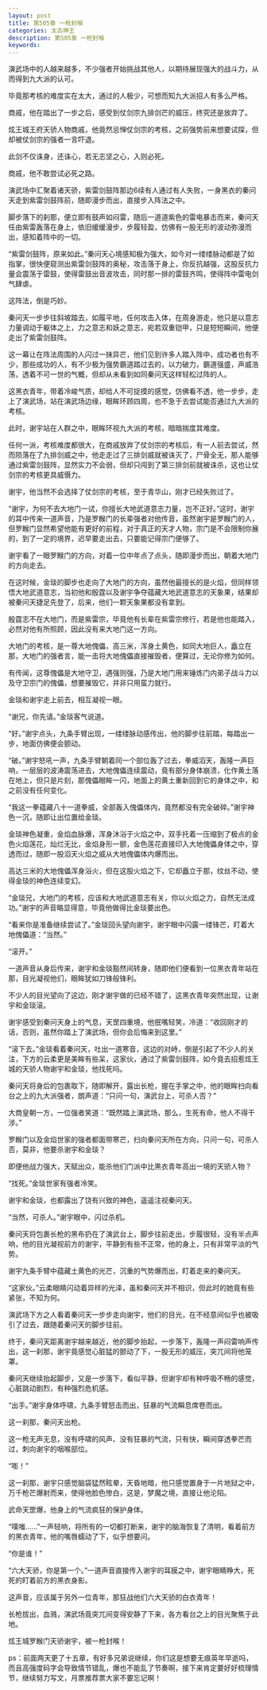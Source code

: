 ```yaml
---
layout: post
title: 第505章 一枪封喉
categories: 太古神王
description: 第505章 一枪封喉
keywords:
---
```


演武场中的人越来越多，不少强者开始挑战其他人，以期待展现强大的战斗力，从而得到九大派的认可。

毕竟那考核的难度实在太大，通过的人极少，可想而知九大派招人有多么严格。

商戚，他在踏出了一步之后，感受到仗剑宗九排剑芒的威压，终究还是放弃了。

炫王城王府天骄人物商戚，他竟然忌惮仗剑宗的考核，之前强势前来想要试探，但却被仗剑宗的强者一言吓退。

此剑不仅诛身，还诛心，若无志坚之心，入则必死。

商戚，他不敢尝试必死之路。

演武场中汇聚着诸天骄，紫雷剑鼓阵那边6续有人通过有人失败，一身黑衣的秦问天走到紫雷剑鼓阵前，随即漫步而出，直接步入阵法之中。

脚步落下的刹那，便立即有鼓声如闷雷，随后一道道紫色的雷电暴击而来，秦问天任由紫雷轰落在身上，依旧缓缓漫步，步履轻盈，仿佛有一股无形的波动弥漫而出，感知着阵中的一切。

“紫雷剑鼓阵，原来如此。”秦问天心境感知极为强大，如今对一缕缕脉动都是了如指掌，很快便窥测出紫雷剑鼓阵的奥秘，攻击落于身上，你反抗越强，这股反抗力量会震荡于雷鼓，使得雷鼓出音波攻击，同时那一排的雷鼓齐鸣，使得阵中雷电剑气肆虐。

这阵法，倒是巧妙。

秦问天一步步往斜坡踏去，如履平地，任何攻击入体，在周身游走，他只是以意志力量调动于躯体之上，力之意志和妖之意志，宛若双重铠甲，只是短短瞬间，他便走出了紫雷剑鼓阵。

这一幕让在阵法周围的人闪过一抹异芒，他们见到许多人踏入阵中，成功者也有不少，那些成功的人，有不少极为强势霸道踏过去的，以力破力，霸道强盛，声威浩荡，透着不可一世的气概，但却从未看到如同秦问天这样轻松过阵的人。

这黑衣青年，带着冷峻气质，却给人不可捉摸的感觉，仿佛看不透，他一步步，走上了演武场，站在演武场边缘，眼眸环顾四周，也不急于去尝试能否通过九大派的考核。

此时，谢宇站在人群之中，眼眸环视九大派的考核，暗暗揣度其难度。

任何一派，考核难度都很大，在商戚放弃了仗剑宗的考核后，有一人前去尝试，然而陨落在了九排剑威之中，他走走过了三排剑威就被诛灭了，尸骨全无，那人能够通过紫雷剑鼓阵，显然实力不会弱，但却只闯到了第三排剑前就被诛杀，这也让仗剑宗的考核更具威慑力。

谢宇，他当然不会选择了仗剑宗的考核，至于青华山，刚才已经失败过了。

“谢宇，为何不去大地门一试，你擅长大地武道意志力量，岂不正好。”这时，谢宇的耳中传来一道声音，乃是罗睺门的长辈强者对他传音，虽然谢宇是罗睺门的人，但罗睺门显然希望他能有更好的前程，对于真正的天才人物，宗门是不会限制你展的，到了一定的境界，迟早要走出去，只要能记得宗门便够了。

谢宇看了一眼罗睺门的方向，对着一位中年点了点头，随即漫步而出，朝着大地门的方向走去。

在这时候，金琰的脚步也走向了大地门的方向，虽然他最擅长的是火焰，但同样领悟大地武道意志，当初他和殷霆以及谢宇争夺蕴藏大地武道意志的天象果，结果却被秦问天捷足先登了，后来，他们一颗天象果都没有拿到。

殷霆志不在大地门，而是紫雷宗，毕竟他有长辈在紫雷宗修行，若是他也能踏入，必然对他有所照顾，因此没有来大地门这一方向。

大地门的考核，是一尊大地傀儡，高三米，浑身土黄色，如同大地巨人，矗立在那，大地门的强者言，能一击将大地傀儡直接摧毁者，便算过，无论你修为如何。

有传闻，这尊傀儡是大地守卫，遇强则强，乃是大地门用来锤炼门内弟子战斗力以及守卫宗门的傀儡，想要摧毁它，并非只用蛮力就行。

金琰和谢宇走上前去，相互凝视一眼。

“谢兄，你先请。”金琰客气说道。

“好。”谢宇点头，九条手臂出现，一缕缕脉动感传出，他的脚步往前踏，每踏出一步，地面仿佛便会颤动。

“破。”谢宇怒吼一声，九条手臂朝着同一个部位轰了过去，拳威滔天，轰隆一声巨响，一层层的波涛震荡进去，大地傀儡连续震动，竟有部分身体崩溃，化作黄土落在地上，但只是片刻，那傀儡眼眸一闪，地面上的黄土重新回到它的身体之中，和之前没有任何变化。

“我这一拳蕴藏八十一道拳威，全部轰入傀儡体内，竟然都没有完全破碎。”谢宇神色一沉，随即让出位置给金琰。

金琰神色凝重，金焰血脉爆，浑身沐浴于火焰之中，双手托着一压缩到了极点的金色火焰莲花，灿烂无比，金焰身形一颤，金色莲花直接印入大地傀儡身体之中，穿透而过，随即一股滔天火焰之威从大地傀儡体内爆而出。

高达三米的大地傀儡浑身浴火，但在这股火焰之下，它却矗立于那，纹丝不动，使得金琰的神色连续变幻。

“金琰兄，大地门的考核，应该和大地武道意志有关，你以火焰之力，自然无法成功。”谢宇的声音略显得意，毕竟他做得比金琰要出色。

“看来你是准备继续尝试了。”金琰回头望向谢宇，谢宇眼中闪露一缕锋芒，盯着大地傀儡道：“当然。”

“滚开。”

一道声音从身后传来，谢宇和金琰豁然间转身，随即他们便看到一位黑衣青年站在那，目光凝视他们，眼眸犹如刀锋般锋利。

不少人的目光望向了这边，刚才谢宇做的已经不错了，这黑衣青年突然出现，让谢宇和金琰滚。

谢宇感受到秦问天身上的气息，天罡四重境，他抿嘴轻笑，冷道：“收回刚才的话，否则，虽然你踏上了演武场，但你会后悔来到这里。”

“滚下去。”金琰看着秦问天，吐出一道寒音，这边的对峙，倒是引起了不少人的关注，下方的云柔更是美眸有些呆，这家伙，通过了紫雷剑鼓阵，如今竟去招惹炫王城的天骄人物谢宇和金琰，他找死吗。

秦问天将身后的包裹取下，随即解开，露出长枪，握在手掌之中，他的眼眸扫向看台之上的九大派强者，朗声道：“只问一句，演武台上，可杀人否？”

大商皇朝一方，一位强者笑道：“既然踏上演武场，那么，生死有命，他人不得干涉。”

罗睺门以及金焰世家的强者都面带寒芒，扫向秦问天所在方向，只问一句，可杀人否，莫非，他要杀谢宇和金琰？

即便他战力强大，天赋出众，能杀他们门派中比黑衣青年高出一境的天骄人物？

“找死。”金琰世家有强者冷笑。

谢宇和金琰，也都露出了饶有兴致的神色，遥遥注视秦问天。

“当然，可杀人。”谢宇眼中，闪过杀机。

秦问天将包裹长枪的黑布扔在了演武台上，脚步往前走出，步履很轻，没有半点声响，他的目光凝视前方的谢宇，平静到有些不正常，他的身上，只有非常平淡的气势。

谢宇九条手臂中蕴藏土黄色的光芒，沉重的气势爆而出，盯着走来的秦问天。

“这家伙。”云柔眼睛闪动着异样的光泽，虽和秦问天并不相识，但此时的她竟有些紧张，不知为何。

演武场下方之人看着秦问天一步步走向谢宇，他们的目光，在不经意间似乎也被吸引了过去，跟随着秦问天的脚步往前。

终于，秦问天距离谢宇越来越近，他的脚步抬起，一步落下，轰隆一声闷雷响声传出，这一刹那，谢宇竟感觉心脏猛的颤动了下，一股无形的威压，突兀间将他笼罩。

秦问天继续抬起脚步，又是一步落下，看似平静，但谢宇却有种呼吸不畅的感觉，心脏跳动剧烈，有种强烈危机感。

“出手。”谢宇身体呼啸，九条手臂怒击而出，狂暴的气流瞬息席卷而出。

这一刹那，秦问天出枪。

这一枪无声无息，没有呼啸的风声、没有狂暴的气流，只有快，瞬间穿透拳芒而过，刺向谢宇的咽喉部位。

“嘭！”

这一刹那，谢宇只感觉脑袋猛然眩晕，天昏地暗，他只感觉置身于一片地狱之中，万千枪芒爆射而来，使得他脸色惨白，这是，梦魔之境，直接让他沦陷。

武命天罡爆，他身上的气流疯狂的保护身体。

“噗嗤……”一声轻响，将所有的一切都打断来，谢宇的脑海恢复了清明，看着前方的黑衣青年，他的嘴唇蠕动了下，似乎想要问。

“你是谁！”

“六大天骄，你是第一个。”一道声音直接传入谢宇的耳膜之中，谢宇眼睛睁大，死死的盯着前方的黑衣身影。

这声音，应该属于另外一位青年，那狂战他们六大天骄的白衣青年！

长枪拔出，血溅，演武场竟突兀间变得安静了下来，各方看台之上的目光聚焦于此地。

炫王城罗睺门天骄谢宇，被一枪封喉！

ps：前面两天更了十五章，有好多兄弟说继续，你们这是想要无痕英年早逝吗，而且高强度码字会导致情节错乱，爆也不能乱了节奏啊，接下来肯定要好好梳理情节，继续努力写文，月票推荐票大家不要忘记啊！
